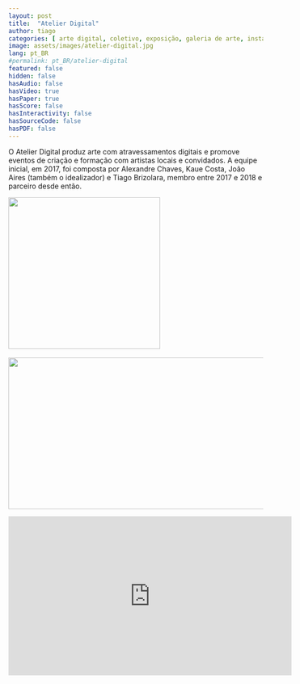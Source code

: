 ```yaml
---
layout: post
title:  "Atelier Digital"
author: tiago
categories: [ arte digital, coletivo, exposição, galeria de arte, instalação interativa, instalação artística, multidisciplinar, florianopolis ]
image: assets/images/atelier-digital.jpg
lang: pt_BR
#permalink: pt_BR/atelier-digital
featured: false
hidden: false
hasAudio: false
hasVideo: true
hasPaper: true
hasScore: false
hasInteractivity: false
hasSourceCode: false
hasPDF: false
---
```


O Atelier Digital produz arte com atravessamentos digitais e promove eventos de criação e formação com artistas locais e convidados. A equipe inicial, em 2017, foi composta por Alexandre Chaves, Kaue Costa, João Aires (também o idealizador) e Tiago Brizolara, membro entre 2017 e 2018 e parceiro desde então.

<div class="row">
  <div class="column">
    <img src="{{ site.baseurl }}/assets/images/encontros-colaborativos.jpg" width="300" height="300">
  </div>
  <div class="column">
    &nbsp;&nbsp;   
  </div>
  <div class="column">
    <img src="{{ site.baseurl }}/assets/images/experimental4.jpg" width="564.7058823529412" height="300">
  </div>
</div>

<p> </p>

<div style="text-align:center">
    <iframe width="560" height="315" src="https://www.youtube.com/embed/Db4rs94Jlu0" frameborder="0" allow="accelerometer; autoplay; clipboard-write; encrypted-media; gyroscope; picture-in-picture" allowfullscreen></iframe>
</div>